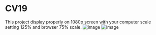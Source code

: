 # CV19
This project display properly on 1080p screen with your computer scale setting 125% and browser 75% scale.
![image](https://github.com/sjtuhuoda/CV19/tree/master/readme_pic/browser_setting.png)
![image](https://github.com/sjtuhuoda/CV19/tree/master/readme_pic/computer_setting.PNG)
